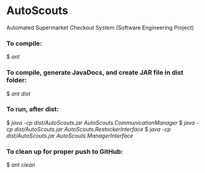 # AutoScouts
Automated Supermarket Checkout System (Software Engineering Project)


### To compile:
$ *ant*

### To compile, generate JavaDocs, and create JAR file in dist folder:
$ *ant dist*

### To run, after dist:
$ *java -cp dist/AutoScouts.jar AutoScouts.CommunicationManager*
$ *java -cp dist/AutoScouts.jar AutoScouts.RestockerInterface*
$ *java -cp dist/AutoScouts.jar AutoScouts.ManagerInterface*

### To clean up for proper push to GitHub:
$ *ant clean*


